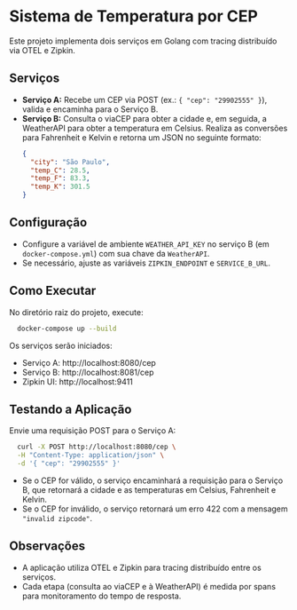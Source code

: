 # Sistema de Temperatura por CEP

Este projeto implementa dois serviços em Golang com tracing distribuído via OTEL e Zipkin.

## Serviços

- **Serviço A:** Recebe um CEP via POST (ex.: `{ "cep": "29902555" }`), valida e encaminha para o Serviço B.
- **Serviço B:** Consulta o viaCEP para obter a cidade e, em seguida, a WeatherAPI para obter a temperatura em Celsius. Realiza as conversões para Fahrenheit e Kelvin e retorna um JSON no seguinte formato:
  ```json
  {
    "city": "São Paulo",
    "temp_C": 28.5,
    "temp_F": 83.3,
    "temp_K": 301.5
  }

## Configuração
- Configure a variável de ambiente `WEATHER_API_KEY` no serviço B (em `docker-compose.yml`) com sua chave da
`WeatherAPI`.
- Se necessário, ajuste as variáveis `ZIPKIN_ENDPOINT` e `SERVICE_B_URL`.

## Como Executar
No diretório raiz do projeto, execute:
```bash
  docker-compose up --build
```

Os serviços serão iniciados:
- Serviço A: http://localhost:8080/cep
- Serviço B: http://localhost:8081/cep
- Zipkin UI: http://localhost:9411

## Testando a Aplicação
Envie uma requisição POST para o Serviço A:
```bash
  curl -X POST http://localhost:8080/cep \
  -H "Content-Type: application/json" \
  -d '{ "cep": "29902555" }'
```

- Se o CEP for válido, o serviço encaminhará a requisição para o Serviço B, que retornará a cidade e as temperaturas
em Celsius, Fahrenheit e Kelvin.
- Se o CEP for inválido, o serviço retornará um erro 422 com a mensagem `"invalid zipcode"`.

## Observações
- A aplicação utiliza OTEL e Zipkin para tracing distribuído entre os serviços.
- Cada etapa (consulta ao viaCEP e à WeatherAPI) é medida por spans para monitoramento do tempo de resposta.
